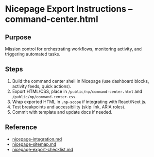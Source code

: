 # Nicepage Export Instructions – command-center.html

## Purpose
Mission control for orchestrating workflows, monitoring activity, and triggering automated tasks.

## Steps
 
1. Build the command center shell in Nicepage (use dashboard blocks, activity feeds, quick actions).
2. Export HTML/CSS, place in `/public/np/command-center.html` and `/public/np/command-center.css`.
3. Wrap exported HTML in `.np-scope` if integrating with React/Next.js.
4. Test breakpoints and accessibility (skip link, ARIA roles).
5. Commit with template and update docs if needed.

## Reference
 
- [nicepage-integration.md](../nicepage-integration.md)
- [nicepage-sitemap.md](../nicepage-sitemap.md)
- [nicepage-export-checklist.md](../nicepage-export-checklist.md)
